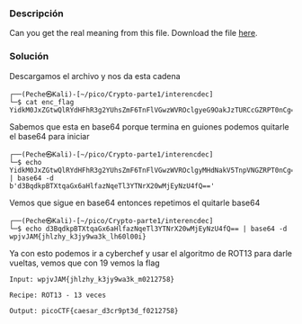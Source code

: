 ### Descripción 
Can you get the real meaning from this file. Download the file [here](https://artifacts.picoctf.net/c_titan/1/enc_flag).

### Solución
Descargamos el archivo y nos da esta cadena
```
┌──(Peche㉿Kali)-[~/pico/Crypto-parte1/interencdec]
└─$ cat enc_flag  
YidkM0JxZGtwQlRYdHFhR3g2YUhsZmF6TnFlVGwzWVROclgyeG9OakJzTURCcGZRPT0nCg==
```
Sabemos que esta en base64 porque termina en guiones
podemos quitarle el base64 para iniciar
```
┌──(Peche㉿Kali)-[~/pico/Crypto-parte1/interencdec]
└─$ echo YidkM0JxZGtwQlRYdHFhR3g2YUhsZmF6TnFlVGwzWVROclgyMHdNakV5TnpVNGZRPT0nCg== | base64 -d
b'd3BqdkpBTXtqaGx6aHlfazNqeTl3YTNrX20wMjEyNzU4fQ=='
```
Vemos que sigue en base64 entonces repetimos el quitarle base64
```
┌──(Peche㉿Kali)-[~/pico/Crypto-parte1/interencdec]
└─$ echo d3BqdkpBTXtqaGx6aHlfazNqeTl3YTNrX20wMjEyNzU4fQ== | base64 -d
wpjvJAM{jhlzhy_k3jy9wa3k_lh60l00i}  
```
Ya con esto podemos ir a cyberchef y usar el algoritmo de ROT13 para darle vueltas, vemos que con 19 vemos la flag
```
Input: wpjvJAM{jhlzhy_k3jy9wa3k_m0212758}

Recipe: ROT13 - 13 veces

Output: picoCTF{caesar_d3cr9pt3d_f0212758}
```
